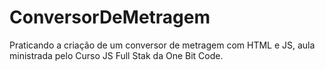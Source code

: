 # ConversorDeMetragem
Praticando a criação de um conversor de metragem com HTML e JS, aula ministrada pelo Curso JS Full Stak da One Bit Code. 
